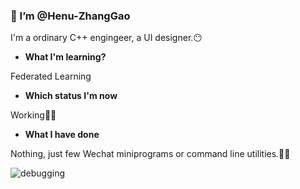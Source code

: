 ### 👋 I’m @Henu-ZhangGao

I'm a ordinary C++ engingeer, a UI designer.😶

- **What I'm learning?**

 Federated Learning

- **Which status I'm now**

Working👩‍💻

- **What I have done**

Nothing, just few Wechat miniprograms or command line utilities.🐱‍💻


<!---
Henu-ZhangGao/Henu-ZhangGao is a ✨ special ✨ repository because its `README.md` (this file) appears on your GitHub profile.
You can click the Preview link to take a look at your changes.
--->
![debugging](https://i.imgur.com/vhQLQBn.png)

